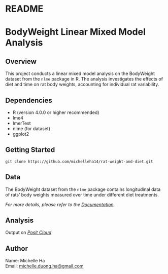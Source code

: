 README
================

# BodyWeight Linear Mixed Model Analysis

## Overview

This project conducts a linear mixed model analysis on the BodyWeight
dataset from the `nlme` package in R. The analysis investigates the
effects of diet and time on rat body weights, accounting for individual
rat variability.

## Dependencies

- R (version 4.0.0 or higher recommended)
- lme4
- lmerTest
- nlme (for dataset)
- ggplot2

## Getting Started

`git clone https://github.com/michelleha14/rat-weight-and-diet.git`

## Data

The BodyWeight dataset from the `nlme` package contains longitudinal
data of rats’ body weights measured over time under different diet
treatments.

*For more details, please refer to the*
[*Documentation*](https://rdrr.io/cran/nlme/man/BodyWeight.html).

## Analysis

Output on [*Posit
Cloud*](https://4fe24bd8cd234fe184d1e21c40d014ab.publish.posit.cloud/)

## Author

Name: Michelle Ha  
Email: <michelle.duong.ha@gmail.com>
